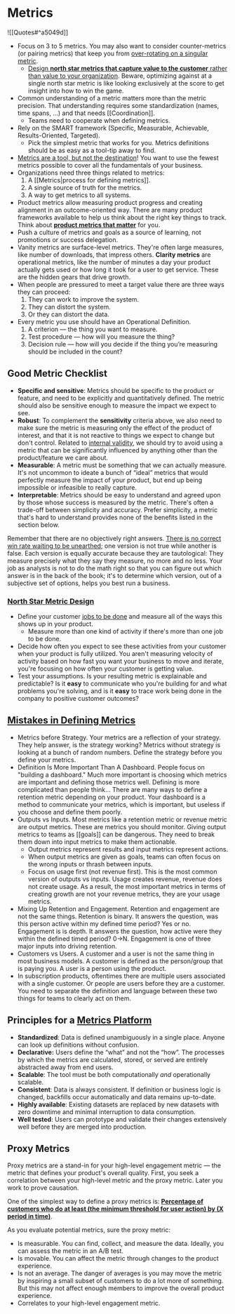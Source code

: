 # Metrics

![[Quotes#^a5049d]]

- Focus on 3 to 5 metrics. You may also want to consider counter-metrics (or pairing metrics) that keep you from [over-rotating on a singular metric](https://www.dataliftoff.com/wp-content/uploads/2022/10/tennis_balls-1536x2048.jpeg).
  - [Design **north star metrics that capture value to the customer** rather than value to your organization](https://roundup.getdbt.com/p/the-perfect-north-star-metric). Beware, optimizing against at a single north star metric is like looking exclusively at the score to get insight into how to win the game.
- Common understanding of a metric matters more than the metric precision. That understanding requires some standardization (names, time spans, ...) and that needs [[Coordination]].
  - Teams need to cooperate when defining metrics.
- Rely on the SMART framework (Specific, Measurable, Achievable, Results-Oriented, Targeted).
  - Pick the simplest metric that works for you. Metrics definitions should be as easy as a tool-tip away to find.
- [Metrics are a tool, but not the destination](https://breakingpoint.substack.com/p/you-have-too-many-metrics)! You want to use the fewest metrics possible to cover all the fundamentals of your business.
- Organizations need three things related to metrics:
  1. A [[Metrics|process for defining metrics]].
  2. A single source of truth for the metrics.
  3. A way to get metrics to all systems.
- Product metrics allow measuring product progress and creating alignment in an outcome-oriented way. There are many product frameworks available to help us think about the right key things to track. Think about **[product metrics that matter](https://uxdesign.cc/product-metrics-that-matter-951b9e4d4eca)** for you.
- Push a culture of metrics and goals as a source of learning, not promotions or success delegation.
- Vanity metrics are surface-level metrics. They're often large measures, like number of downloads, that impress others. **Clarity metrics** are operational metrics, like the number of minutes a day your product actually gets used or how long it took for a user to get service. These are the hidden gears that drive growth.
- When people are pressured to meet a target value there are three ways they can proceed:
  1. They can work to improve the system.
  2. They can distort the system.
  3. Or they can distort the data.
- Every metric you use should have an Operational Definition.
  1. A criterion — the thing you want to measure.
  2. Test procedure — how will you measure the thing?
  3. Decision rule — how will you decide if the thing you’re measuring should be included in the count?
## Good Metric Checklist

- **Specific and sensitive**: Metrics should be specific to the product or feature, and need to be explicitly and quantitatively defined. The metric should also be sensitive enough to measure the impact we expect to see.
- **Robust**: To complement the **sensitivity** criteria above, we also need to make sure the metric is measuring only the effect of the product of interest, and that it is not reactive to things we expect to change but don't control. Related to [internal validity](https://en.wikipedia.org/wiki/Internal_validity), we should try to avoid using a metric that can be significantly influenced by anything other than the product/feature we care about.
- **Measurable**: A metric must be something that we can actually measure. It's not uncommon to ideate a bunch of “ideal” metrics that would perfectly measure the impact of your product, but end up being impossible or infeasible to really capture.
- **Interpretable**: Metrics should be easy to understand and agreed upon by those whose success is measured by the metric. There's often a trade-off between simplicity and accuracy. Prefer simplicity, a metric that's hard to understand provides none of the benefits listed in the section below.

Remember that there are no objectively right answers. [There is no correct win rate waiting to be unearthed](https://mobile.twitter.com/bennstancil/status/1428837214545395712); one version is not true while another is false. Each version is equally accurate because they are tautological: They measure precisely what they say they measure, no more and no less. Your job as analysts is not to do the math right so that you can figure out which answer is in the back of the book; it's to determine which version, out of a subjective set of options, helps you best run a business.

### [North Star Metric Design](https://roundup.getdbt.com/p/the-perfect-north-star-metric)

- Define your customer [jobs to be done](https://hbr.org/2016/09/know-your-customers-jobs-to-be-done) and measure all of the ways this shows up in your product.
  - Measure more than one kind of activity if there's more than one job to be done.
- Decide how often you expect to see these activities from your customer when your product is fully utilized. You aren't measuring velocity of activity based on how fast you want your business to move and iterate, you're focusing on how often your customer is getting value.
- Test your assumptions. Is your resulting metric is explainable and predictable? Is it **easy** to communicate who you're building for and what problems you're solving, and is it **easy** to trace work being done in the company to positive customer outcomes?

## [Mistakes in Defining Metrics](https://brianbalfour.com/quick-takes/common-mistakes-defining-metrics)

- Metrics before Strategy. Your metrics are a reflection of your strategy. They help answer, is the strategy working? Metrics without strategy is looking at a bunch of random numbers. Define the strategy before you define your metrics.
- Definition Is More Important Than A Dashboard. People focus on "building a dashboard." Much more important is choosing which metrics are important and defining those metrics well. Defining is more complicated than people think... There are many ways to define a retention metric depending on your product. Your dashboard is a method to communicate your metrics, which is important, but useless if you choose and define them poorly.
- Outputs vs Inputs. Most metrics like a retention metric or revenue metric are output metrics. These are metrics you should monitor. Giving output metrics to teams as [[goals]] can be dangerous. They need to break them down into input metrics to make them actionable.
  - Output metrics represent results and input metrics represent actions.
  - When output metrics are given as goals, teams can often focus on the wrong inputs or thrash between inputs.
  - Focus on usage first (not revenue first). This is the most common version of outputs vs inputs.  Usage creates revenue, revenue does not create usage.  As a result, the most important metrics in terms of creating growth are not your revenue metrics, they are your usage metrics.
- Mixing Up Retention and Engagement. Retention and engagement are not the same things. Retention is binary.  It answers the question, was this person active within my defined time period?  Yes or no. Engagement is is depth. It answers the question, how active were they within the defined timed period? 0→N. Engagement is one of three major inputs into driving retention.
- Customers vs Users. A customer and a user is not the same thing in most business models.  A customer is defined as the person/group that is paying you.  A user is a person using the product.
- In subscription products, oftentimes there are multiple users associated with a single customer.  Or people are users before they are a customer.  You need to separate the definition and language between these two things for teams to clearly act on them.

## Principles for a [Metrics Platform](https://medium.com/airbnb-engineering/airbnb-metric-computation-with-minerva-part-2-9afe6695b486)

- **Standardized**: Data is defined unambiguously in a single place. Anyone can look up definitions without confusion.
- **Declarative:** Users define the “what” and not the “how”. The processes by which the metrics are calculated, stored, or served are entirely abstracted away from end users.
- **Scalable**: The tool must be both computationally _and_ operationally scalable.
- **Consistent**: Data is always consistent. If definition or business logic is changed, backfills occur automatically and data remains up-to-date.
- **Highly available**: Existing datasets are replaced by new datasets with zero downtime and minimal interruption to data consumption.
- **Well tested**: Users can prototype and validate their changes extensively well before they are merged into production.

## Proxy Metrics

Proxy metrics are a stand-in for your high-level engagement metric — the metric that defines your product's overall quality. First, you seek a correlation between your high-level metric and the proxy metric. Later you work to prove causation.

One of the simplest way to define a proxy metrics is: **[Percentage of customers who do at least (the minimum threshold for user action) by (X period in time)](https://gibsonbiddle.medium.com/4-proxy-metrics-a82dd30ca810)**.

As you evaluate potential metrics, sure the proxy metric:

- Is measurable. You can find, collect, and measure the data. Ideally, you can assess the metric in an A/B test.
- Is movable. You can affect the metric through changes to the product experience.
- Is not an average. The danger of averages is you may move the metric by inspiring a small subset of customers to do a lot more of something. But this may not affect enough members to improve the overall product experience.
- Correlates to your high-level engagement metric.
